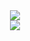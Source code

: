 <div align=center>
	<img src="https://capsule-render.vercel.app/api?type=waving&color=auto&height=200&section=header&text=Sunyoung%20Github&fontSize=90" />	
	<br>
	<img src="http://github-profile-summary-cards.vercel.app/api/cards/profile-details?username=youngsjungg&theme=solarized"/>
	</div>
